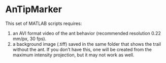 # AnTipMarker

This set of MATLAB scripts requires:
1) an AVI format video of the ant behavior (recommended resolution 0.22 mm/px, 30 fps).
2) a background image (.tiff) saved in the same folder that shows the trail without the ant. If you don’t have this, one will be created from the maximum intensity projection, but it may not work as well.
